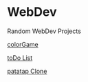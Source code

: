 # WebDev
Random WebDev Projects

[colorGame](https://drewbefore.github.io/WebDev/colorGame/index)


[toDo List](https://drewbefore.github.io/WebDev/toDo/)

[patatap Clone](https://drewbefore.github.io/WebDev/PATATAP/circles)